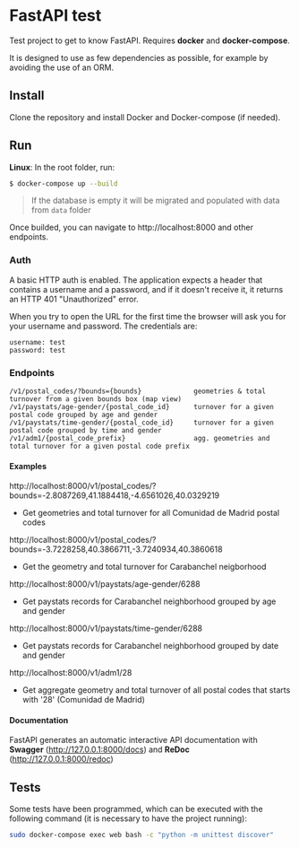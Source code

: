 # FastAPI test

Test project to get to know FastAPI. Requires **docker** and **docker-compose**.

It is designed to use as few dependencies as possible, for example by avoiding the use of an ORM.

## Install

Clone the repository and install Docker and Docker-compose (if needed).

## Run

**Linux**: In the root folder, run:

```sh
$ docker-compose up --build
```
> If the database is empty it will be migrated and populated with data from `data` folder

Once builded, you can navigate to http://localhost:8000 and other endpoints.

### Auth

A basic HTTP auth is enabled. The application expects a header that contains a username and a password, and if it doesn't receive it, it returns an HTTP 401 "Unauthorized" error.

When you try to open the URL for the first time the browser will ask you for your username and password. The credentials are:

```
username: test
password: test
```

### Endpoints

```
/v1/postal_codes/?bounds={bounds}             geometries & total turnover from a given bounds box (map view)
/v1/paystats/age-gender/{postal_code_id}      turnover for a given postal code grouped by age and gender
/v1/paystats/time-gender/{postal_code_id}     turnover for a given postal code grouped by time and gender
/v1/adm1/{postal_code_prefix}                 agg. geometries and total turnover for a given postal code prefix
```

#### Examples

http://localhost:8000/v1/postal_codes/?bounds=-2.8087269,41.1884418,-4.6561026,40.0329219

- Get geometries and total turnover for all Comunidad de Madrid postal codes

http://localhost:8000/v1/postal_codes/?bounds=-3.7228258,40.3866711,-3.7240934,40.3860618

- Get the geometry and total turnover for Carabanchel neigborhood

http://localhost:8000/v1/paystats/age-gender/6288

- Get paystats records for Carabanchel neighborhood grouped by age and gender

http://localhost:8000/v1/paystats/time-gender/6288

- Get paystats records for Carabanchel neighborhood grouped by date and gender

http://localhost:8000/v1/adm1/28

- Get aggregate geometry and total turnover of all postal codes that starts with '28' (Comunidad de Madrid)

#### Documentation

FastAPI generates an automatic interactive API documentation with **Swagger** (http://127.0.0.1:8000/docs) and **ReDoc** (http://127.0.0.1:8000/redoc)

## Tests

Some tests have been programmed, which can be executed with the following command (it is necessary to have the project running):

```sh
sudo docker-compose exec web bash -c "python -m unittest discover"
```